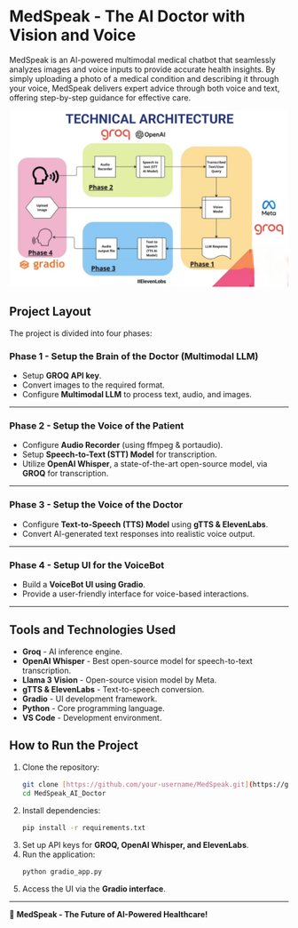 # MedSpeak - The AI Doctor with Vision and Voice

MedSpeak is an AI-powered multimodal medical chatbot that seamlessly analyzes images and voice inputs to provide accurate health insights. By simply uploading a photo of a medical condition and describing it through your voice, MedSpeak delivers expert advice through both voice and text, offering step-by-step guidance for effective care.


![Technical Architecture](images/Technical_Architecture.jpg)

## Project Layout

The project is divided into four phases:

### **Phase 1 - Setup the Brain of the Doctor (Multimodal LLM)**

- Setup **GROQ API key**.
- Convert images to the required format.
- Configure **Multimodal LLM** to process text, audio, and images.

---

### **Phase 2 - Setup the Voice of the Patient**

- Configure **Audio Recorder** (using ffmpeg & portaudio).
- Setup **Speech-to-Text (STT) Model** for transcription.
- Utilize **OpenAI Whisper**, a state-of-the-art open-source model, via **GROQ** for transcription.


---

### **Phase 3 - Setup the Voice of the Doctor**

- Configure **Text-to-Speech (TTS) Model** using **gTTS & ElevenLabs**.
- Convert AI-generated text responses into realistic voice output.

---

### **Phase 4 - Setup UI for the VoiceBot**

- Build a **VoiceBot UI using Gradio**.
- Provide a user-friendly interface for voice-based interactions.

---

## Tools and Technologies Used

- **Groq** - AI inference engine.
- **OpenAI Whisper** - Best open-source model for speech-to-text transcription.
- **Llama 3 Vision** - Open-source vision model by Meta.
- **gTTS & ElevenLabs** - Text-to-speech conversion.
- **Gradio** - UI development framework.
- **Python** - Core programming language.
- **VS Code** - Development environment.

## How to Run the Project

1. Clone the repository:
   ```bash
   git clone [https://github.com/your-username/MedSpeak.git](https://github.com/Raghu-Yadav/MedSpeak-AI-VoiceBot.git)
   cd MedSpeak_AI_Doctor
   ```
2. Install dependencies:
   ```bash
   pip install -r requirements.txt
   ```
3. Set up API keys for **GROQ, OpenAI Whisper, and ElevenLabs**.
4. Run the application:
   ```bash
   python gradio_app.py
   ```
5. Access the UI via the **Gradio interface**.

---

🚀 **MedSpeak - The Future of AI-Powered Healthcare!**

